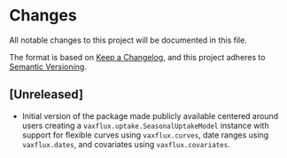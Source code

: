 # Changes

All notable changes to this project will be documented in this file.

The format is based on [Keep a Changelog](https://keepachangelog.com/en/1.0.0/),
and this project adheres to [Semantic Versioning](https://semver.org/spec/v2.0.0.html).

## [Unreleased]

* Initial version of the package made publicly available centered around users creating a `vaxflux.uptake.SeasonalUptakeModel` instance with support for flexible curves using `vaxflux.curves`, date ranges using `vaxflux.dates`, and covariates using `vaxflux.covariates`.
